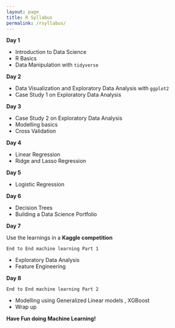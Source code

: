 ```yaml
---
layout: page
title: R Syllabus
permalink: /rsyllabus/
---
```


**Day 1**

* Introduction to Data Science
* R Basics
* Data Manipulation with `tidyverse`           


**Day 2**                 
* Data Visualization and Exploratory Data Analysis with `ggplot2`       
* Case Study 1 on Exploratory Data Analysis          

**Day 3**
* Case Study 2 on Exploratory Data Analysis             
* Modelling basics             
* Cross Validation            

**Day 4**
* Linear Regression        
* Ridge and Lasso Regression                 

**Day 5**
* Logistic Regression             

**Day 6**
* Decision Trees            
* Building a Data Science Portfolio           
          
**Day 7**               

Use the learnings in a **Kaggle competition**       

`End to End machine learning Part 1`       

- Exploratory Data Analysis            
- Feature Engineering            
                        
**Day 8**            

`End to End machine learning Part 2 `      
   
- Modelling using Generalized Linear models , XGBoost            
- Wrap up         

**Have Fun doing Machine Learning!**      